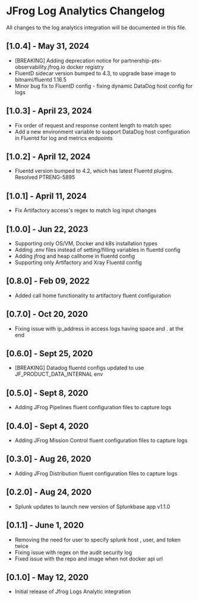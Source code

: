 # JFrog Log Analytics Changelog

All changes to the log analytics integration will be documented in this file.

## [1.0.4] - May 31, 2024
* [BREAKING] Adding deprecation notice for partnership-pts-observability.jfrog.io docker registry
* FluentD sidecar version bumped to 4.3, to upgrade base image to bitnami/fluentd 1.16.5
* Minor bug fix to FluentD config - fixing dynamic DataDog host config for logs

## [1.0.3] - April 23, 2024

* Fix order of request and response content length to match spec
* Add a new environment variable to support DataDog host configuration in Fluentd for log and metrics endpoints

## [1.0.2] - April 12, 2024

* Fluentd version bumped to 4.2, which has latest Fluentd plugins. Resolved PTRENG-5895

## [1.0.1] - April 11, 2024

* Fix Artifactory access's regex to match log input changes

## [1.0.0] - Jun 22, 2023

* Supporting only OS/VM, Docker and k8s installation types
* Adding .env files instead of setting/filling variables in fluentd config
* Adding jfrog and heap callhome in fluentd config
* Supporting only Artifactory and Xray Fluentd config

## [0.8.0] - Feb 09, 2022

* Added call home functionality to artifactory fluent configuration

## [0.7.0] - Oct 20, 2020

* Fixing issue with ip_address in access logs having space and . at the end

## [0.6.0] - Sept 25, 2020

* [BREAKING] Datadog fluentd configs updated to use JF_PRODUCT_DATA_INTERNAL env

## [0.5.0] - Sept 8, 2020

* Adding JFrog Pipelines fluent configuration files to capture logs

## [0.4.0] - Sept 4, 2020

* Adding JFrog Mission Control fluent configuration files to capture logs

## [0.3.0] - Aug 26, 2020

* Adding JFrog Distribution fluent configuration files to capture logs

## [0.2.0] - Aug 24, 2020

* Splunk updates to launch new version of Splunkbase app v1.1.0

## [0.1.1] - June 1, 2020

* Removing the need for user to specify splunk host , user, and token twice
* Fixing issue with regex on the audit security log
* Fixed issue with the repo and image when not docker api url

## [0.1.0] - May 12, 2020

* Initial release of Jfrog Logs Analytic integration

